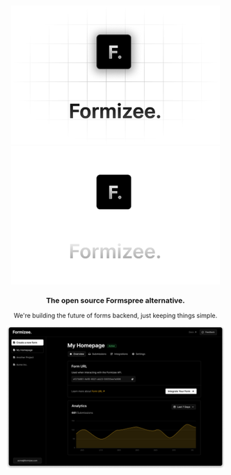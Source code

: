 <div align="center" >
    <img height="320" src="./.github/logo-light.png#gh-light-mode-only">
    <img height="320" src="./.github/logo-dark.png#gh-dark-mode-only">
</div>
<h3 align="center">The open source Formspree alternative.</h3>
<p align="center">
We're building the future of forms backend, just keeping things simple.
</p>

<img align="center" src="./.github/showcase.png" />
